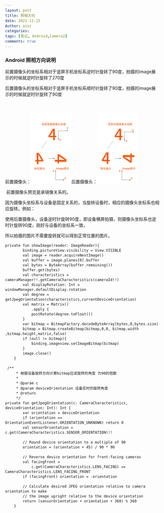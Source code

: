 ```yaml
---
layout: post
title: 照相方向
date: 2021-11-15
Author: aixz
categories:
tags: [笔记, Android,Camera2]
comments: true 
---
```


### Android 照相方向说明

前置摄像头的坐标系相对于竖屏手机坐标系逆时针旋转了90度，拍摄的image展示的时候就逆时针旋转了270度

后置摄像头的坐标系相对于竖屏手机坐标系顺时针旋转了90度，拍摄的image展示的时候就逆时针旋转了90度

​	

前置摄像头：<img src="https://raw.githubusercontent.com/aixz/aiboke/gh-pages/images/front_portrait.png" alt="front_portrait" style="zoom:23%;" />后置摄像头：<img src="https://raw.githubusercontent.com/aixz/aiboke/gh-pages/images/image_backfront.png" alt="front_portrait" style="zoom:23%;" />

​	前置摄像头预览是承镜像关系的。

​	因为摄像头坐标系与设备是固定关系的，当旋转设备时，相应的摄像头坐标系也相应旋转。例如：

使用后置摄像头，设备逆时针旋转90度，即设备横屏拍摄，则摄像头坐标系也逆时针旋转90度，刚好与设备的坐标系一致，

所以拍摄的图片不需要旋转就可以得到正常位置的图片。

>

```
private fun showImage(reader: ImageReader){
        binding.pictureView.visibility = View.VISIBLE
        val image = reader.acquireNextImage()
        val buffer = image.planes[0].buffer
        val bytes = ByteArray(buffer.remaining())
        buffer.get(bytes)
        val characteristics = cameraManager!!.getCameraCharacteristics(cameraId!!)
        val displayRotation: Int = windowManager.defaultDisplay.rotation
        val degree = getJpegOrientation(characteristics,currentDeviceOrientation)
        val matrix = Matrix()
            .apply {
            postRotate(degree.toFloat())
        }
        var bitmap = BitmapFactory.decodeByteArray(bytes,0,bytes.size)
        bitmap = Bitmap.createBitmap(bitmap,0,0, bitmap.width ,bitmap.height,matrix,false)
        if (null != bitmap){
            binding.imageview.setImageBitmap(bitmap)
        }
        image.close()
    }

 /**
     * 根据设备旋转方向计算bitmap应该旋转的角度 为90的倍数
     *
     * @param c
     * @param deviceOrientation 设备实时的旋转角度
     * @return
     */
private fun getJpegOrientation(c: CameraCharacteristics, deviceOrientation: Int): Int {
        var orientation = deviceOrientation
        if (orientation == OrientationEventListener.ORIENTATION_UNKNOWN) return 0
        val sensorOrientation = c.get(CameraCharacteristics.SENSOR_ORIENTATION)!!

        // Round device orientation to a multiple of 90
        orientation = (orientation + 45) / 90 * 90

        // Reverse device orientation for front-facing cameras
        val facingFront =
            c.get(CameraCharacteristics.LENS_FACING) == CameraCharacteristics.LENS_FACING_FRONT
        if (facingFront) orientation = -orientation

        // Calculate desired JPEG orientation relative to camera orientation to make
        // the image upright relative to the device orientation
        return (sensorOrientation + orientation + 360) % 360
    }
```



